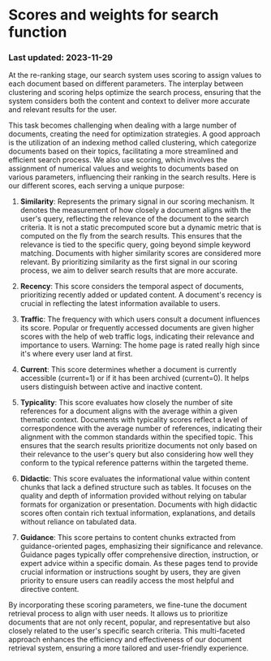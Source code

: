 # Scores and weights for search function
### Last updated: 2023-11-29

At the re-ranking stage, our search system uses scoring to assign values to each
document based on different parameters. The interplay between clustering and
scoring helps optimize the search process, ensuring that the system considers
both the content and context to deliver more accurate and relevant results for
the user. 

This task becomes challenging when dealing with a large number of documents,
creating the need for optimization strategies. A good approach is the
utilization of an indexing method called clustering, which categorize documents
based on their topics, facilitating a more streamlined and efficient search
process. We also use scoring, which involves the assignment of numerical values
and weights to documents based on various parameters, influencing their ranking
in the search results. Here is our different scores, each serving a unique
purpose:

1. **Similarity**: Represents the primary signal in our scoring mechanism. It
   denotes the measurement of how closely a document aligns with the user's
   query, reflecting the relevance of the document to the search criteria. It is
   not a static precomputed score but a dynamic metric that is computed on the
   fly from the search results. This ensures that the relevance is tied to the
   specific query, going beyond simple keyword matching. Documents with higher
   similarity scores are considered more relevant. By prioritizing similarity as
   the first signal in our scoring process, we aim to deliver search results
   that are more accurate.

1. **Recency**: This score considers the temporal aspect of documents,
   prioritizing recently added or updated content. A document's recency is
   crucial in reflecting the latest information available to users.

1. **Traffic**: The frequency with which users consult a document influences its
   score. Popular or frequently accessed documents are given higher scores with
   the help of web traffic logs, indicating their relevance and importance to
   users. Warning: The home page is rated really high since it's where every
   user land at first.

1. **Current**: This score determines whether a document is currently accessible
   (current=1) or if it has been archived (current=0). It helps users
   distinguish between active and inactive content.

1. **Typicality**: This score evaluates how closely the number of site
   references for a document aligns with the average within a given thematic
   context. Documents with typicality scores reflect a level of correspondence
   with the average number of references, indicating their alignment with the
   common standards within the specified topic. This ensures that the search
   results prioritize documents not only based on their relevance to the user's
   query but also considering how well they conform to the typical reference
   patterns within the targeted theme.

1. **Didactic**: This score evaluates the informational value within content
   chunks that lack a defined structure such as tables. It focuses on the
   quality and depth of information provided without relying on tabular formats
   for organization or presentation. Documents with high didactic scores often
   contain rich textual information, explanations, and details without reliance
   on tabulated data.

1. **Guidance**: This score pertains to content chunks extracted from
   guidance-oriented pages, emphasizing their significance and relevance.
   Guidance pages typically offer comprehensive direction, instruction, or
   expert advice within a specific domain. As these pages tend to provide
   crucial information or instructions sought by users, they are given priority
   to ensure users can readily access the most helpful and directive content.



By incorporating these scoring parameters, we fine-tune the document retrieval
process to align with user needs. It allows us to prioritize documents that are
not only recent, popular, and representative but also closely related to the
user's specific search criteria. This multi-faceted approach enhances the
efficiency and effectiveness of our document retrieval system, ensuring a more
tailored and user-friendly experience.
